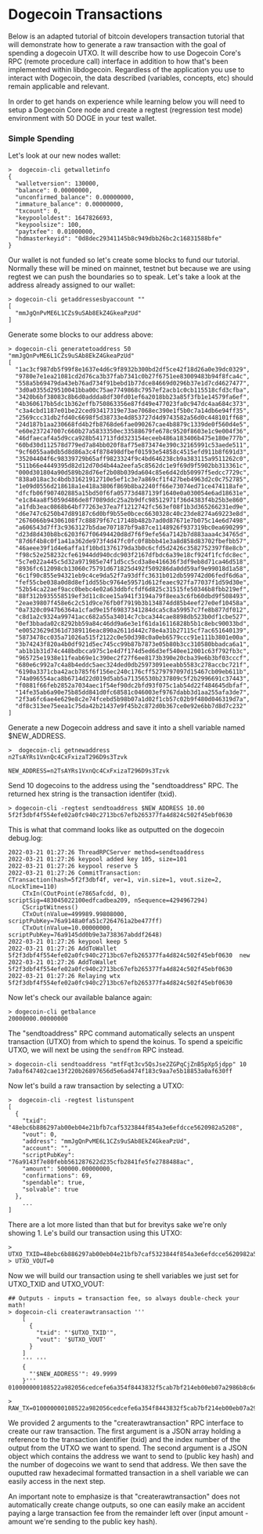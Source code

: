 # Dogecoin Transactions

Below is an adapted tutorial of bitcoin developers transaction tutorial that will demonstrate how to generate a raw transaction with the goal of spending a dogecoin UTXO. It will describe how to use Dogecoin Core's RPC (remote procedure call) interface in addition to how that's been implemented within libdogecoin. Regardless of the application you use to interact with Dogecoin, the data described (variables, concepts, etc) should remain applicable and relevant.

In order to get hands on experience while learning below you will need to setup a Dogecoin Core node and create a regtest (regression test mode) environment with 50 DOGE in your test wallet.

### Simple Spending

Let's look at our new nodes wallet:
```
>  dogecoin-cli getwalletinfo
{
  "walletversion": 130000,
  "balance": 0.00000000,
  "unconfirmed_balance": 0.00000000,
  "immature_balance": 0.00000000,
  "txcount": 0,
  "keypoololdest": 1647826693,
  "keypoolsize": 100,
  "paytxfee": 0.01000000,
  "hdmasterkeyid": "0d8dec29341145b8c949dbb26bc2c16831588bfe"
}
```
Our wallet is not funded so let's create some blocks to fund our tutorial. Normally these will be mined on mainnet, testnet but because we are using regtest we can push the boundaries so to speak. Let's take a look at the address already assigned to our wallet:
```
> dogecoin-cli getaddressesbyaccount ""
[
  "mmJgQnPvME6L1CZs9uSAb8EkZ4GkeaPzUd"
]
```

Generate some blocks to our address above:
```
> dogecoin-cli generatetoaddress 50 "mmJgQnPvME6L1CZs9uSAb8EkZ4GkeaPzUd"
[
  "1ac3cf987db5f99f8e1637e4d6c9f8932b300bd2df5ce42f18d26a0e39dc0329",
  "9780e7e1ea21081cd2d76ca3b37fab7341c0b27f6751ee83009483b94f8fca4c",
  "558a5b69479da43eb76ad734f91bebd1b77dce84669d0296b37e1d7cd4627477",
  "3d0a0355d29510041bba00c75ae7749868c7957ef2acb1c0cb115518cfd3cfba",
  "3420b6bf38083c8b6d0addda8df30fd01ef6a2018bb23a85f3fb1e14579fa6ef",
  "4b360617bb5dc1b362effb750863356e87fd49e477023fa0c947dc4aa684c373",
  "c3a4cbd1187e01be22ced93417319e73ae7068ec390e1f5b0c7a14db6e94ff35",
  "2569ccc31db2fd40c6698f5d38733e4d853727d4d9743582a56d0c448101ff68",
  "24d187b1aa230668fd4b2fb8768de6fae090267cae4b8879c1339de0f560d4e5",
  "e60e237247007c660b27a5833350ec33588679fe678c9520f8603e1c9e004f36",
  "46dfaecaf4a5d9cca928b541713fdd323154eceeb486a183406b475e180e777b",
  "60bd30d112578d779ed7a84bb020f8af75e873474e390c32165991c53aede511",
  "9cf6055aa0db5d8d86a3c4f878498dfbef01593e54858c4515efd911b8f691d3",
  "35204404f6c98339729b65aff9823324f9c4bd646238cb9a383115a9511262c0",
  "511b66e4449395d82d12d70d4b44a2eefa5c8562dc1e9f69d9f5902bb313361c",
  "000d301804a90d589b28d76ef2b08b039da604c85e6d42db50997f5edcc7729c",
  "838a018ac3c4bdb31621912710e5ef1c3e7a869cf1f427beb4963d2c0c752785",
  "1e09d0556d218618a1e418a3806f869b8ba2240ff66e73074ed71ce474118afe",
  "dfcfb06f907402885a15bd50f6fa05773d487139f1640e0a030054e6ad18631e",
  "e1c84aa8f5059d486de8f7089ddc25a2b9dfc98512971f36d4383f4b25b3e860",
  "a1fdb3eac0868b64bf77263e37ea7f1212742fc563ef08f1b3d365266231ed9e",
  "d6e747c6250b47d89187c6d0bf9b55e0bcec6630328c40c23de8274a69223e8d",
  "2676066b94306108f7c88879f67c17148b482b7ad0d87671e7b075c14e6d7498",
  "a606543d7ff3c9363127b5dae707187bf9a87ce1148926f937319bc0ea690299",
  "d23d8d430b8bc6203f67f06494420d8d7f6f9efe56a7142b7d883aaa4c34765d",
  "87d6f4b8c0f1a41a362de973f4d47fc0fc0f8bbb41e3a8d858d83702fbefbb57",
  "46aeee39f1d4e6affa1f10bd1376179da3b0c6cfd5d2426c3582752397f8e8cb",
  "f98c52e258232cfe61944dd940cdc903f2167dfbdc6a39e18cf924f1fcfdc8ec",
  "5c7e022a445c5d32a971985e74f1d5cc5cd3a8e416636f3df9eb8d71ca46d518",
  "8936fc612098cb13060c75791d671825d492f509286da0dd59af9e99018d1a58",
  "6c1f90c855e94321eb9c4ce9da52f7a93dffc3631b012db599742d06fedf6d6a",
  "fef55cbe038a0d8d8ef1dd55bc9764e59571d612feaec927fa77037f1d59d30e",
  "52b54ca22aef9acc0bebc4e02a63ddbfcfdf6d825c31515fe50346b8fbb219ef",
  "88f312b935558519ef3d11c8cee15a941f3194a79f8eea3c6fb60dbd9f508493",
  "2eae39807f458e6c2c51d9ce76fb0f7919b3b134874dd85b4eef27e0ef10458a",
  "0a7320c0947b6364a1cfad9e15f69837341284dca5c8a59957c7fe8b877df012",
  "c8d1a2c9324a99741acc682a55a34014c7cbca344cae8898db523b0df1cbe527",
  "0ef3bbada02c8292bb59a84c46dd9a6e3e1f61da16116828b5b1c8ebc90033bd",
  "e00523629d361d7389116eac890a2611d442c78e4a31b27115cf7ac651640139",
  "5873478cc035a71026a515f2122c0e50d398c0a0eb6579ccc91e111b3801e00a",
  "3b74243f820a4b0df921d5ec745cc99b87b7873e05b80b3cc310580bbadca6a1",
  "ab1b1b31d74c448bdbcca975c1e4d7f174d5ed6d3ef540ee12001c63f792fb3c",
  "965725e1938e11feab69e1c390ec2f27f6ee8173b390e20cba39e6b3bf03cccf",
  "680e6c992a7c4a8b4eddc5aec324ded0db25973091eeabb5583c278accbc721f",
  "6190a3371cba42acb785f6f156ec240c176cff5279797097d15467cb09eb611b",
  "74a096554aca8b6714d22d019d5ab5a71356530b237809c5f2b2996691c37443",
  "f0881f66feb2852a7034aec1f54ef90dc2bfd93f075c1ab54d22f484645dbfaf",
  "14fe35ab6a90e75b85dd841d0fc68581c046003ef9767dabb3d1aa255afa3de7",
  "2f3a6fc6ae4e629e8c2e74fcebd5b98b07a1d02f1cb57c02b9f480d046319d7a",
  "df8c313ee75eea1c75da42b21437e9f45b2c872d0b367ce0e92e6bb7d8d7c232"
]
```

Generate a new Dogecoin address and save it into a shell variable named $NEW_ADDRESS.
```
>  dogecoin-cli getnewaddress
n2TsAYRs1VxnQc4CxFxizaT296D9s3Tzvk

NEW_ADDRESS=n2TsAYRs1VxnQc4CxFxizaT296D9s3Tzvk
```
Send 10 dogecoins to the address using the "sendtoaddress" RPC. The returned hex string is the transaction identifer (txid).
```
> dogecoin-cli -regtest sendtoaddress $NEW_ADDRESS 10.00
5f2f3dbf4f554efe02a0fc940c2713bc67efb265377fa4d824c502f45ebf0630
```

This is what that command looks like as outputted on the dogecoin debug.log:
```
2022-03-21 01:27:26 ThreadRPCServer method=sendtoaddress
2022-03-21 01:27:26 keypool added key 105, size=101
2022-03-21 01:27:26 keypool reserve 5
2022-03-21 01:27:26 CommitTransaction:
CTransaction(hash=5f2f3dbf4f, ver=1, vin.size=1, vout.size=2, nLockTime=110)
    CTxIn(COutPoint(e7865afcdd, 0), scriptSig=483045022100edfcadbea209, nSequence=4294967294)
    CScriptWitness()
    CTxOut(nValue=499989.99808000, scriptPubKey=76a9148a0fa51c7264761a2be477ff)
    CTxOut(nValue=10.00000000, scriptPubKey=76a9145dd0b9e3a738367abddf2648)
2022-03-21 01:27:26 keypool keep 5
2022-03-21 01:27:26 AddToWallet 5f2f3dbf4f554efe02a0fc940c2713bc67efb265377fa4d824c502f45ebf0630  new
2022-03-21 01:27:26 AddToWallet 5f2f3dbf4f554efe02a0fc940c2713bc67efb265377fa4d824c502f45ebf0630  
2022-03-21 01:27:26 Relaying wtx 5f2f3dbf4f554efe02a0fc940c2713bc67efb265377fa4d824c502f45ebf0630
```

Now let's check our available balance again:
```
> dogecoin-cli getbalance
20000000.00000000
```

The "sendtoaddress" RPC command automatically selects an unspent transaction (UTXO) from which to spend the koinus. To spend a speicific UTXO, we will next be using the `sendfrom` RPC instead.
```
> dogecoin-cli sendtoaddress "mtfFqt3cv5QsJse2ZGPqCjZnB5pXp5jdpp" 10
7a0af647402cae13f220b26897656d5e6ad474f183c9aa7e5b18853a0af630ff
```

Now let's build a raw transaction by selecting a UTXO:
```
>  dogecoin-cli -regtest listunspent
[
  {
    "txid": "48ebc6b886297ab00eb04e21bfb7caf5323844f854a3e6efdcce5620982a5208",
    "vout": 0,
    "address": "mmJgQnPvME6L1CZs9uSAb8EkZ4GkeaPzUd",
    "account": "",
    "scriptPubKey": "76a9143f7e80febb561287622d235cfb2841fe5fe2788488ac",
    "amount": 500000.00000000,
    "confirmations": 69,
    "spendable": true,
    "solvable": true
  },
    ...
]

```

There are a lot more listed than that but for brevitys sake we're only showing 1.  Le's build our transaction using this UTXO:
```
> UTXO_TXID=48ebc6b886297ab00eb04e21bfb7caf5323844f854a3e6efdcce5620982a5208
> UTXO_VOUT=0

```

Now we will build our transaction using te shell variables we just set for UTXO_TXID and UTXO_VOUT:
```
## Outputs - inputs = transaction fee, so always double-check your math!
> dogecoin-cli createrawtransaction '''
    [
      {
        "txid": "'$UTXO_TXID'",
        "vout": '$UTXO_VOUT'
      }
    ]
    ''' '''
    {
      "'$NEW_ADDRESS'": 49.9999
    }'''
010000000108522a982056cedcefe6a354f8443832f5cab7bf214eb00eb07a2986b8c6eb480000000000ffffffff01f0ca052a010000001976a914902b9ca11c428ea9c18a7231e11e5d4249edeba188ac00000000

> RAW_TX=010000000108522a982056cedcefe6a354f8443832f5cab7bf214eb00eb07a2986b8c6eb480000000000ffffffff01f0ca052a010000001976a914902b9ca11c428ea9c18a7231e11e5d4249edeba188ac00000000
```
We provided 2 arguments to the "createrawtransaction" RPC interface to create our raw transaction. The first argument is a JSON array holding a reference to the transaction identifier (txid) and the index number of the output from the UTXO we want to spend. The second argument is a JSON object which contains the address we want to send to (public key hash) and the number of dogecoins we want to send that address. We then save the ouputted raw hexadecimal formatted transaction in a shell variable we can easily access in the next step.

An important note to emphasize is that "createrawtransaction" does not automatically create change outputs, so one can easily make an accident paying a large transaction fee from the remainder left over (input amount - amount we're sending to the public key hash). 

